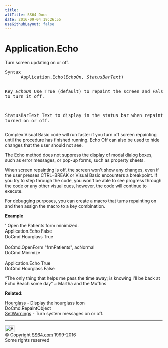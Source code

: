 ```yaml
---
title:
altTitle: SS64 Docs
date: 2016-09-04 19:26:55
useGithubLayout: false
---
```

<!-- #BeginLibraryItem "/Library/head_access.lbi" --><!-- #EndLibraryItem --><h1>Application.Echo</h1>
<p> Turn screen updating on or off.</p>
<pre>Syntax
      Application.Echo(<i>EchoOn</i>, <i>StatusBarText</i>)

Key
   <i>EchoOn</i>      Use True (default) to repaint the screen and False to turn it off.

   StatusBarText
               Text to display in the status bar when repainting is turned on or off.</pre>
<p> Complex Visual Basic code will run faster if you turn off screen repainting until the procedure has finished running. Echo Off can also be used to hide changes that the user should not see.</p>
<p>The Echo method does not suppress the display of modal dialog boxes, such as error messages, or pop-up forms, such as property sheets.</p>
<p>When screen repainting is off, the screen won't show any changes, even if the user presses CTRL+BREAK or Visual Basic encounters a breakpoint. If you  try to step through the code, you won't be able to see progress through the code or any other visual cues, however, the code will continue to execute.</p>
<p>For debugging purposes, you can create a macro that turns repainting on and then assign the macro to a key combination.</p>
<p><b>Example</b></p>
<p class="code">' Open the Patients form minimized. <br>
Application.Echo False <br>
DoCmd.Hourglass True<br>
<br>
DoCmd.OpenForm "frmPatients", acNormal <br>
DoCmd.Minimize <br>
<br>
Application.Echo True <br>
DoCmd.Hourglass False </p>
<p class="quote">“The only thing that helps me pass the time away; is knowing I'll be back at Echo Beach some day” ~ Martha and the Muffins</p>
<p><b>Related:</b></p>
<p><a href="hourglass.html">Hourglass</a> - Display the hourglass icon<br>
DoCmd.RepaintObject<br>
<a href="setwarnings.html">SetWarnings</a> - Turn system messages on or off.</p><!-- #BeginLibraryItem "/Library/foot_access.lbi" --><p><script async="" src="//pagead2.googlesyndication.com/pagead/js/adsbygoogle.js"></script>
<!-- access -->

<hr>
<div id="bl" class="footer"><a href="#"><img src="../images/top.png" width="30" height="22" alt="Back to the Top"></a></div>
<div id="br" class="footer, tagline">© Copyright <a href="http://ss64.com/">SS64.com</a> 1999-2016<br>
Some rights reserved</div><!-- #EndLibraryItem -->

